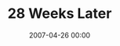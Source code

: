 ---
layout: project-entry
title: 28 Weeks Later
category: [Film, All]
published: true
img: "/uploads/shaheen-baig-casting-28-weeks-later.jpg"
date: 2007-04-26 00:00
tags: [example,news,story]
director: Juan Carlos Fresnadillo
with: Robert Carlyle, Imogen Poots, Jeremy Renner and Idris Elba
imdb: "http://www.imdb.com/title/tt0463854/"
video: 0lt6fy8xo2
---